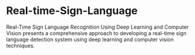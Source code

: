 # Real-time-Sign-Language
Real-Time Sign Language Recognition Using Deep Learning and Computer Vision presents a comprehensive approach to developing a real-time sign language detection system using deep learning and computer vision techniques.
